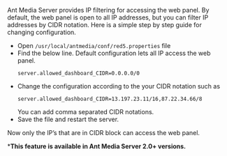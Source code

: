Ant Media Server provides IP filtering for accessing the web panel. By default, the web panel is open to all IP addresses, but you can filter IP addresses by CIDR notation. Here is a simple step by step guide for changing configuration.

* Open `/usr/local/antmedia/conf/red5.properties` file
* Find the below line. Default configuration lets all IP access the web panel. 
  ```
  server.allowed_dashboard_CIDR=0.0.0.0/0
  ```
* Change the configuration according to the your CIDR notation such as
  ```
  server.allowed_dashboard_CIDR=13.197.23.11/16,87.22.34.66/8
  ```
  You can add comma separated CIDR notations. 
* Save the file and restart the server. 

Now only the IP’s that are in CIDR block can access the web panel.

***This feature is available in Ant Media Server 2.0+ versions.**


